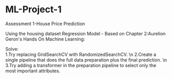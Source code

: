 # ML-Project-1
Assessment 1-House Price Prediction 

Using the housing dataset Regression Model - Based on Chapter 2:Aurelion Geron's Hands On Machine Learning: 

Solve:           
1.Try replacing GridSearchCV with RandomizedSearchCV. 
\n
2.Create a single pipeline that does the full data preparation plus the final prediction.
\n
3.Try adding a transformer in the preparation pipeline to select only the most important attributes. 
